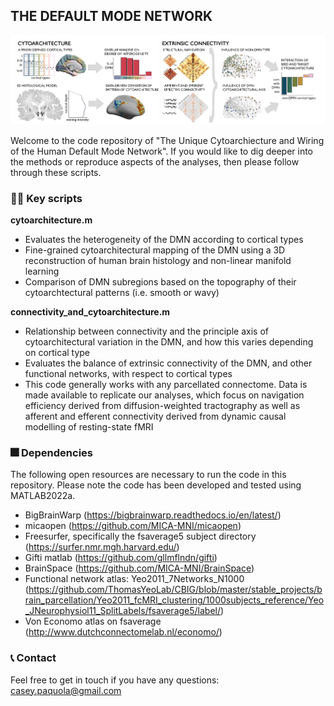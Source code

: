 THE DEFAULT MODE NETWORK
----------------------------------------------

![Alt text](figures/figure_methods_overview.png?raw=true "Title")

Welcome to the code repository of "The Unique Cytoarchiecture and Wiring of the Human Default Mode Network". If you would like to dig deeper into the methods or reproduce aspects of the analyses, then please follow through these scripts.


### 👩‍💻️ Key scripts
**cytoarchitecture.m**
- Evaluates the heterogeneity of the DMN according to cortical types
- Fine-grained cytoarchitectural mapping of the DMN using a 3D reconstruction of human brain histology and non-linear manifold learning
- Comparison of DMN subregions based on the topography of their cytoarchtectural patterns (i.e. smooth or wavy)

**connectivity_and_cytoarchitecture.m**
- Relationship between connectivity and the principle axis of cytoarchitectural variation in the DMN, and how this varies depending on cortical type
- Evaluates the balance of extrinsic connectivity of the DMN, and other functional networks, with respect to cortical types
- This code generally works with any parcellated connectome. Data is made available to replicate our analyses, which focus on navigation efficiency derived from diffusion-weighted tractography as well as afferent and efferent connectivity derived from dynamic causal modelling of resting-state fMRI

### 🎆 Dependencies
The following open resources are necessary to run the code in this repository. Please note the code has been developed and tested using MATLAB2022a.
- BigBrainWarp (https://bigbrainwarp.readthedocs.io/en/latest/)
- micaopen (https://github.com/MICA-MNI/micaopen)
- Freesurfer, specifically the fsaverage5 subject directory (https://surfer.nmr.mgh.harvard.edu/)
- Gifti matlab (https://github.com/gllmflndn/gifti)
- BrainSpace (https://github.com/MICA-MNI/BrainSpace)
- Functional network atlas: Yeo2011_7Networks_N1000 (https://github.com/ThomasYeoLab/CBIG/blob/master/stable_projects/brain_parcellation/Yeo2011_fcMRI_clustering/1000subjects_reference/Yeo_JNeurophysiol11_SplitLabels/fsaverage5/label/)
- Von Economo atlas on fsaverage (http://www.dutchconnectomelab.nl/economo/)

 
### 📞 Contact
Feel free to get in touch if you have any questions: casey.paquola@gmail.com
